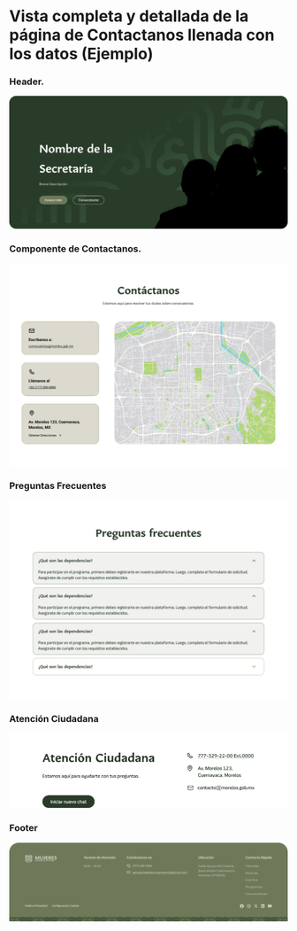 # Vista completa y detallada de la página de Contactanos llenada con los datos (Ejemplo)

### Header.
![](img/01.jpg)

### Componente de Contactanos.
![](img/22.jpg)

### Preguntas Frecuentes
![](img/18.jpg) 

### Atención Ciudadana
![](img/13.jpg) 

### Footer
![](img/19.jpg)